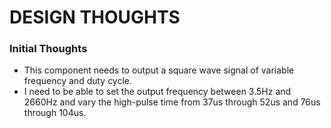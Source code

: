 # DESIGN THOUGHTS
### Initial Thoughts
- This component needs to output a square wave signal of variable frequency and duty cycle.
- I need to be able to set the output frequency between 3.5Hz and 2660Hz and vary the high-pulse time from 37us through 52us and 76us through 104us.
